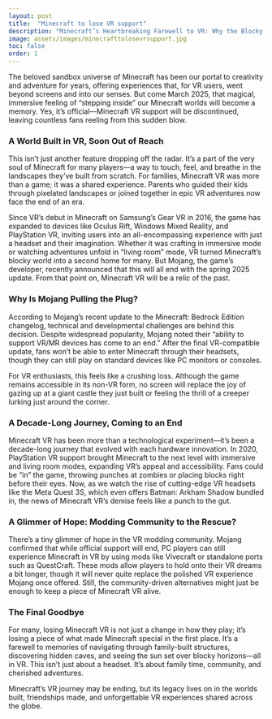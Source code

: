 ```yaml
---
layout: post
title:  "Minecraft to lose VR support"
description: "Minecraft’s Heartbreaking Farewell to VR: Why the Blocky World Will Never Be the Same Again"
image: assets/images/minecrafttolosevrsupport.jpg
toc: false
order: 1
---
```

The beloved sandbox universe of Minecraft has been our portal to creativity and adventure for years, offering experiences that, for VR users, went beyond screens and into our senses. But come March 2025, that magical, immersive feeling of “stepping inside” our Minecraft worlds will become a memory. Yes, it’s official—Minecraft VR support will be discontinued, leaving countless fans reeling from this sudden blow.

### A World Built in VR, Soon Out of Reach

This isn’t just another feature dropping off the radar. It’s a part of the very soul of Minecraft for many players—a way to touch, feel, and breathe in the landscapes they’ve built from scratch. For families, Minecraft VR was more than a game; it was a shared experience. Parents who guided their kids through pixelated landscapes or joined together in epic VR adventures now face the end of an era.

Since VR’s debut in Minecraft on Samsung’s Gear VR in 2016, the game has expanded to devices like Oculus Rift, Windows Mixed Reality, and PlayStation VR, inviting users into an all-encompassing experience with just a headset and their imagination. Whether it was crafting in immersive mode or watching adventures unfold in “living room” mode, VR turned Minecraft’s blocky world into a second home for many. But Mojang, the game’s developer, recently announced that this will all end with the spring 2025 update. From that point on, Minecraft VR will be a relic of the past.

### Why Is Mojang Pulling the Plug?

According to Mojang’s recent update to the Minecraft: Bedrock Edition changelog, technical and developmental challenges are behind this decision. Despite widespread popularity, Mojang noted their “ability to support VR/MR devices has come to an end.” After the final VR-compatible update, fans won’t be able to enter Minecraft through their headsets, though they can still play on standard devices like PC monitors or consoles.

For VR enthusiasts, this feels like a crushing loss. Although the game remains accessible in its non-VR form, no screen will replace the joy of gazing up at a giant castle they just built or feeling the thrill of a creeper lurking just around the corner.

### A Decade-Long Journey, Coming to an End

Minecraft VR has been more than a technological experiment—it’s been a decade-long journey that evolved with each hardware innovation. In 2020, PlayStation VR support brought Minecraft to the next level with immersive and living room modes, expanding VR’s appeal and accessibility. Fans could be “in” the game, throwing punches at zombies or placing blocks right before their eyes. Now, as we watch the rise of cutting-edge VR headsets like the Meta Quest 3S, which even offers Batman: Arkham Shadow bundled in, the news of Minecraft VR’s demise feels like a punch to the gut.

### A Glimmer of Hope: Modding Community to the Rescue?

There’s a tiny glimmer of hope in the VR modding community. Mojang confirmed that while official support will end, PC players can still experience Minecraft in VR by using mods like Vivecraft or standalone ports such as QuestCraft. These mods allow players to hold onto their VR dreams a bit longer, though it will never quite replace the polished VR experience Mojang once offered. Still, the community-driven alternatives might just be enough to keep a piece of Minecraft VR alive.

### The Final Goodbye

For many, losing Minecraft VR is not just a change in how they play; it’s losing a piece of what made Minecraft special in the first place. It’s a farewell to memories of navigating through family-built structures, discovering hidden caves, and seeing the sun set over blocky horizons—all in VR. This isn’t just about a headset. It’s about family time, community, and cherished adventures.

Minecraft’s VR journey may be ending, but its legacy lives on in the worlds built, friendships made, and unforgettable VR experiences shared across the globe.
